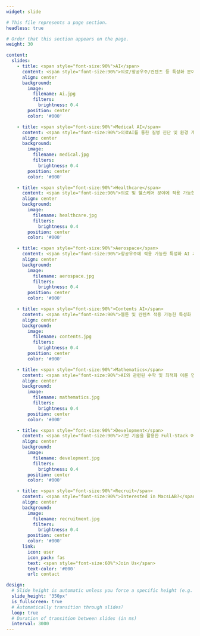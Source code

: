 ```yaml
---
widget: slide

# This file represents a page section.
headless: true

# Order that this section appears on the page.
weight: 30

content:
  slides:
    - title: <span style="font-size:90%">AI</span>
      content: <span style="font-size:90%">의료/항공우주/컨텐츠 등 특성화 분야에 적용 가능한 AI 기술 개발</span>
      align: center
      background:
        image:
          filename: Ai.jpg
          filters:
            brightness: 0.4
        position: center
        color: '#000'

    - title: <span style="font-size:90%">Medical AI</span>
      content: <span style="font-size:90%">의료AI를 통한 질병 진단 및 환경 개선</span>
      align: center
      background:
        image:
          filename: medical.jpg
          filters:
            brightness: 0.4
        position: center
        color: '#000'

    - title: <span style="font-size:90%">Healthcare</span>
      content: <span style="font-size:90%">의료 및 헬스케어 분야에 적용 가능한 AI 기술 개발</span>
      align: center
      background:
        image:
          filename: healthcare.jpg
          filters:
            brightness: 0.4
        position: center
        color: '#000'

    - title: <span style="font-size:90%">Aerospace</span>
      content: <span style="font-size:90%">항공우주에 적용 가능한 특성화 AI 기술 개발</span>
      align: center
      background:
        image:
          filename: aerospace.jpg
          filters:
            brightness: 0.4
        position: center
        color: '#000'

    - title: <span style="font-size:90%">Contents AI</span>
      content: <span style="font-size:90%">웹툰 및 컨텐츠 적용 가능한 특성화 AI 기술 개발</span>
      align: center
      background:
        image:
          filename: contents.jpg
          filters:
            brightness: 0.4
        position: center
        color: '#000'

    - title: <span style="font-size:90%">Mathematics</span>
      content: <span style="font-size:90%">AI와 관련된 수학 및 최적화 이론 연구</span>
      align: center
      background:
        image:
          filename: mathematics.jpg
          filters:
            brightness: 0.4
        position: center
        color: '#000'

    - title: <span style="font-size:90%">Development</span>
      content: <span style="font-size:90%">기반 기술을 활용한 Full-Stack 어플리케이션 개발</span>
      align: center
      background:
        image:
          filename: development.jpg
          filters:
            brightness: 0.4
        position: center
        color: '#000'

    - title: <span style="font-size:90%">Recruit</span>
      content: <span style="font-size:90%">Interested in MacsLAB?</span>
      align: center
      background:
        image:
          filename: recruitment.jpg
          filters:
            brightness: 0.4
        position: center
        color: '#000'
      link:
        icon: user
        icon_pack: fas
        text: <span style="font-size:60%">Join Us</span>
        text-color: '#000'
        url: contact

design:
  # Slide height is automatic unless you force a specific height (e.g. '400px')
  slide_height: '350px'
  is_fullscreen: true
  # Automatically transition through slides?
  loop: true
  # Duration of transition between slides (in ms)
  interval: 3000
---
```

